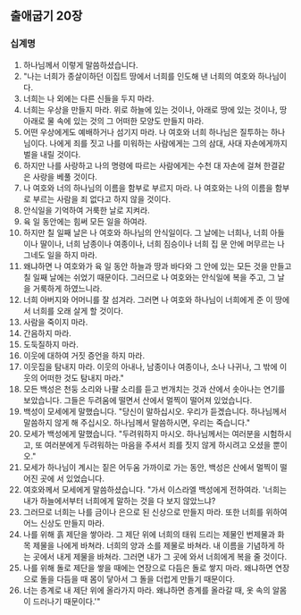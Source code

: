 ## 출애굽기 20장

### 십계명
1. 하나님께서 이렇게 말씀하셨습니다.
2. "나는 너희가 종살이하던 이집트 땅에서 너희를 인도해 낸 너희의 여호와 하나님이다.
3. 너희는 나 외에는 다른 신들을 두지 마라.
4. 너희는 우상을 만들지 마라. 위로 하늘에 있는 것이나, 아래로 땅에 있는 것이나, 땅 아래로 물 속에 있는 것의 그 어떠한 모양도 만들지 마라.
5. 어떤 우상에게도 예배하거나 섬기지 마라. 나 여호와 너희 하나님은 질투하는 하나님이다. 나에게 죄를 짓고 나를 미워하는 사람에게는 그의 삼대, 사대 자손에게까지 벌을 내릴 것이다.
6. 하지만 나를 사랑하고 나의 명령에 따르는 사람에게는 수천 대 자손에 걸쳐 한결같은 사랑을 베풀 것이다.
7. 나 여호와 너의 하나님의 이름을 함부로 부르지 마라. 나 여호와는 나의 이름을 함부로 부르는 사람을 죄 없다고 하지 않을 것이다.
8. 안식일을 기억하여 거룩한 날로 지켜라.
9. 육 일 동안에는 힘써 모든 일을 하여라.
10. 하지만 칠 일째 날은 나 여호와 하나님의 안식일이다. 그 날에는 너희나, 너희 아들이나 딸이나, 너희 남종이나 여종이나, 너희 짐승이나 너희 집 문 안에 머무르는 나그네도 일을 하지 마라.
11. 왜냐하면 나 여호와가 육 일 동안 하늘과 땅과 바다와 그 안에 있는 모든 것을 만들고 칠 일째 날에는 쉬었기 때문이다. 그러므로 나 여호와는 안식일에 복을 주고, 그 날을 거룩하게 하였느니라.
12. 너희 아버지와 어머니를 잘 섬겨라. 그러면 나 여호와 하나님이 너희에게 준 이 땅에서 너희를 오래 살게 할 것이다.
13. 사람을 죽이지 마라.
14. 간음하지 마라.
15. 도둑질하지 마라.
16. 이웃에 대하여 거짓 증언을 하지 마라.
17. 이웃집을 탐내지 마라. 이웃의 아내나, 남종이나 여종이나, 소나 나귀나, 그 밖에 이웃의 어떠한 것도 탐내지 마라."
18. 모든 백성은 천둥 소리와 나팔 소리를 듣고 번개치는 것과 산에서 솟아나는 연기를 보았습니다. 그들은 두려움에 떨면서 산에서 멀찍이 떨어져 있었습니다.
19. 백성이 모세에게 말했습니다. "당신이 말하십시오. 우리가 듣겠습니다. 하나님께서 말씀하지 않게 해 주십시오. 하나님께서 말씀하시면, 우리는 죽습니다."
20. 모세가 백성에게 말했습니다. "두려워하지 마시오. 하나님께서는 여러분을 시험하시고, 또 여러분에게 두려워하는 마음을 주셔서 죄를 짓지 않게 하시려고 오셨을 뿐이오."
21. 모세가 하나님이 계시는 짙은 어두움 가까이로 가는 동안, 백성은 산에서 멀찍이 떨어진 곳에 서 있었습니다.
22. 여호와께서 모세에게 말씀하셨습니다. "가서 이스라엘 백성에게 전하여라. '너희는 내가 하늘에서부터 너희에게 말하는 것을 다 보지 않았느냐?
23. 그러므로 너희는 나를 금이나 은으로 된 신상으로 만들지 마라. 또한 너희를 위하여 어느 신상도 만들지 마라.
24. 나를 위해 흙 제단을 쌓아라. 그 제단 위에 너희의 태워 드리는 제물인 번제물과 화목 제물을 나에게 바쳐라. 너희의 양과 소를 제물로 바쳐라. 내 이름을 기념하게 하는 곳에서 내게 제물을 바쳐라. 그러면 내가 그 곳에 와서 너희에게 복을 줄 것이다.
25. 나를 위해 돌로 제단을 쌓을 때에는 연장으로 다듬은 돌로 쌓지 마라. 왜냐하면 연장으로 돌을 다듬을 때 몸이 닿아서 그 돌을 더럽게 만들기 때문이다.
26. 너는 층계로 내 제단 위에 올라가지 마라. 왜냐하면 층계를 올라갈 때, 옷 속의 알몸이 드러나기 때문이다.'"